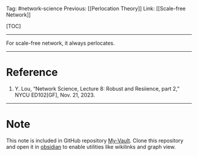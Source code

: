 Tag: #network-science 
Previous: [[Perlocation Theory]]
Link: [[Scale-free Network]]

[TOC]

---

For scale-free network, it always perlocates.

---

# Reference

1. Y. Lou, “Network Science, Lecture 8: Robust and Resiience, part 2,” NYCU ED102[GF], Nov. 21, 2023.

---

# Note

This note is included in GitHub repository [My-Vault](https://github.com/LittleD3092/My-Vault.git). Clone this repository and open it in [obsidian](https://obsidian.md/) to enable utilities like wikilinks and graph view.